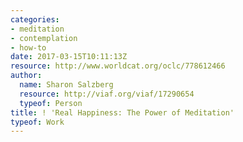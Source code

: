 ```yaml
---
categories:
- meditation
- contemplation
- how-to
date: 2017-03-15T10:11:13Z
resource: http://www.worldcat.org/oclc/778612466
author:
  name: Sharon Salzberg
  resource: http://viaf.org/viaf/17290654
  typeof: Person
title: ! 'Real Happiness: The Power of Meditation'
typeof: Work
---
```


